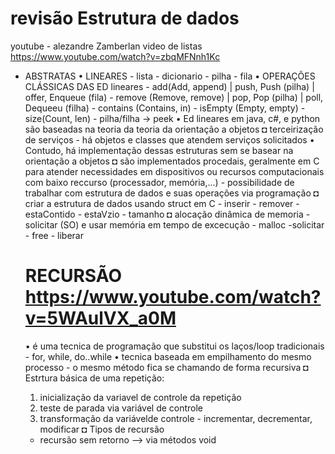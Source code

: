 # revisão Estrutura de dados
youtube - alezandre Zamberlan video de listas https://www.youtube.com/watch?v=zbqMFNnh1Kc 
- ABSTRATAS
    • LINEARES
      - lista
      - dicionario
      - pilha
      - fila
    • OPERAÇÕES CLÁSSICAS DAS ED lineares
      - add(Add, append) | push, Push (pilha) | offer, Enqueue (fila)
      - remove (Remove, remove) | pop, Pop (pilha) | poll, Dequeeu (filha)
      - contains (Contains, in)
      - isEmpty (Empty, empty)
      - size(Count, len)
      - pilha/filha -> peek
    • Ed lineares em java, c#, e python são baseadas na teoria da teoria da orientação a objetos
        ◘ terceirização de serviços
            - há objetos e classes que atendem serviços solicitados
    • Contudo, há implementação dessas estruturas sem se basear na orientação a objetos
       ◘ são implementados procedais, geralmente em C para atender necessidades em dispositivos ou recursos computacionais com baixo reccurso (processador, memória,...)
         - possibilidade de trabalhar com estrutura de dados e suas operações via programação
             ◘ criar a estrutura de dados usando struct em C
                 - inserir
                 - remover
                 - estaContido
                 - estaVzio
                 - tamanho
            ◘ alocação dinâmica de memoria
              - solicitar (SO) e usar memória em tempo de excecução
                  - malloc -solicitar
                  - free - liberar

  # RECURSÃO  https://www.youtube.com/watch?v=5WAulVX_a0M
    • é uma tecnica de programação que substitui os laços/loop tradicionais - for, while, do..while
    • tecnica baseada em empilhamento do mesmo processo
      - o mesmo método fica se chamando de forma recursiva
  ◘ Estrtura básica de uma repetição:
    1) inicialização da variavel de controle da repetição
    2) teste de parada via variável de controle
    3) transformação da variávelde controle - incrementar, decrementar, modificar
  ◘ Tipos de recursão
    - recursão sem retorno --> via métodos void
